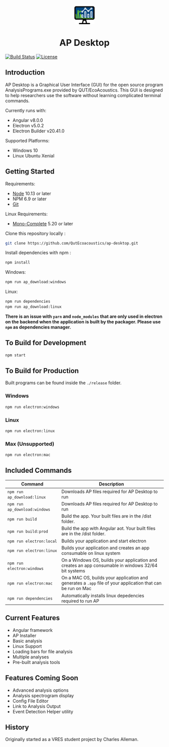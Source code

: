 <p align="center"><img src="./src/favicon.png" alt="AP Desktop Logo" width="64"/></p>

<h1 align="center">AP Desktop</h1>

[![Build Status](https://travis-ci.org/QutEcoacoustics/ap-desktop.svg?branch=master)](https://travis-ci.org/QutEcoacoustics/ap-desktop)
[![License](http://img.shields.io/badge/Licence-MIT-brightgreen.svg)](LICENSE.md)

## Introduction

AP Desktop is a Graphical User Interface (GUI) for the open source program AnalysisPrograms.exe provided by QUT/EcoAcoustics. This GUI is designed to help researchers use the software without learning complicated terminal commands.

Currently runs with:

- Angular v8.0.0
- Electron v5.0.2
- Electron Builder v20.41.0

Supported Platforms:

- Windows 10
- Linux Ubuntu Xenial

## Getting Started

Requirements:

- [Node](https://nodejs.org/en/download/) 10.13 or later
- NPM 6.9 or later
- [Git](https://git-scm.com/download/win)

Linux Requirements:

- [Mono-Complete](https://www.mono-project.com/download/stable/#download-lin) 5.20 or later

Clone this repository locally :

```bash
git clone https://github.com/QutEcoacoustics/ap-desktop.git
```

Install dependencies with npm :

```bash
npm install
```

Windows:

```bash
npm run ap_download:windows
```

Linux:

```bash
npm run dependencies
npm run ap_download:linux
```

**There is an issue with `yarn` and `node_modules` that are only used in electron on the backend when the application is built by the packager. Please use `npm` as dependencies manager.**

## To Build for Development

```bash
npm start
```

## To Build for Production

Built programs can be found inside the `./release` folder.

### Windows

```bash
npm run electron:windows
```

### Linux

```bash
npm run electron:linux
```

### Max (Unsupported)

```bash
npm run electron:mac
```

## Included Commands

| Command                       | Description                                                                                                 |
| ----------------------------- | ----------------------------------------------------------------------------------------------------------- |
| `npm run ap_download:linux`   | Downloads AP files required for AP Desktop to run                                                           |
| `npm run ap_download:windows` | Downloads AP files required for AP Desktop to run                                                           |
| `npm run build`               | Build the app. Your built files are in the /dist folder.                                                    |
| `npm run build:prod`          | Build the app with Angular aot. Your built files are in the /dist folder.                                   |
| `npm run electron:local`      | Builds your application and start electron                                                                  |
| `npm run electron:linux`      | Builds your application and creates an app consumable on linux system                                       |
| `npm run electron:windows`    | On a Windows OS, builds your application and creates an app consumable in windows 32/64 bit systems         |
| `npm run electron:mac`        | On a MAC OS, builds your application and generates a `.app` file of your application that can be run on Mac |
| `npm run dependencies`        | Automatically installs linux depedencies required to run AP                                                 |

## Current Features

- Angular framework
- AP Installer
- Basic analysis
- Linux Support
- Loading bars for file analysis
- Multiple analyses
- Pre-built analysis tools

## Features Coming Soon

- Advanced analysis options
- Analysis spectrogram display
- Config File Editor
- Link to Analysis Output
- Event Detection Helper utility

## History

Originally started as a VRES student project by Charles Alleman.
